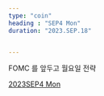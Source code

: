 ```yaml
---
type: "coin"
heading : "SEP4 Mon"
duration: "2023.SEP.18"


---
```

 

FOMC 를 앞두고 월요일 전략

[2023SEP4 Mon](/todo/images/Document2023SEP4-Mon.pdf)